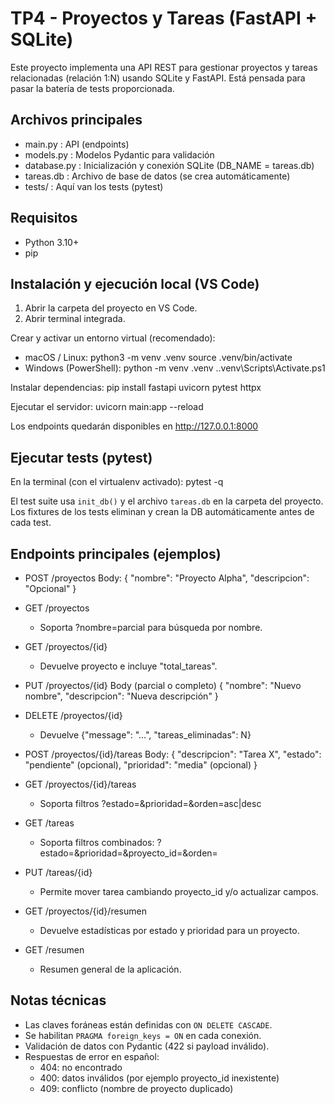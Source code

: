 # TP4 - Proyectos y Tareas (FastAPI + SQLite)

Este proyecto implementa una API REST para gestionar proyectos y tareas relacionadas (relación 1:N) usando SQLite y FastAPI. Está pensada para pasar la batería de tests proporcionada.

## Archivos principales
- main.py        : API (endpoints)
- models.py      : Modelos Pydantic para validación
- database.py    : Inicialización y conexión SQLite (DB_NAME = tareas.db)
- tareas.db      : Archivo de base de datos (se crea automáticamente)
- tests/         : Aquí van los tests (pytest)

## Requisitos
- Python 3.10+
- pip

## Instalación y ejecución local (VS Code)
1. Abrir la carpeta del proyecto en VS Code.
2. Abrir terminal integrada.

Crear y activar un entorno virtual (recomendado):
- macOS / Linux:
  python3 -m venv .venv
  source .venv/bin/activate
- Windows (PowerShell):
  python -m venv .venv
  .\.venv\Scripts\Activate.ps1

Instalar dependencias:
pip install fastapi uvicorn pytest httpx

Ejecutar el servidor:
uvicorn main:app --reload

Los endpoints quedarán disponibles en http://127.0.0.1:8000

## Ejecutar tests (pytest)
En la terminal (con el virtualenv activado):
pytest -q

El test suite usa `init_db()` y el archivo `tareas.db` en la carpeta del proyecto. Los fixtures de los tests eliminan y crean la DB automáticamente antes de cada test.

## Endpoints principales (ejemplos)

- POST /proyectos
  Body:
  {
    "nombre": "Proyecto Alpha",
    "descripcion": "Opcional"
  }

- GET /proyectos
  - Soporta ?nombre=parcial para búsqueda por nombre.

- GET /proyectos/{id}
  - Devuelve proyecto e incluye "total_tareas".

- PUT /proyectos/{id}
  Body (parcial o completo)
  {
    "nombre": "Nuevo nombre",
    "descripcion": "Nueva descripción"
  }

- DELETE /proyectos/{id}
  - Devuelve {"message": "...", "tareas_eliminadas": N}

- POST /proyectos/{id}/tareas
  Body:
  {
    "descripcion": "Tarea X",
    "estado": "pendiente" (opcional),
    "prioridad": "media" (opcional)
  }

- GET /proyectos/{id}/tareas
  - Soporta filtros ?estado=&prioridad=&orden=asc|desc

- GET /tareas
  - Soporta filtros combinados: ?estado=&prioridad=&proyecto_id=&orden=

- PUT /tareas/{id}
  - Permite mover tarea cambiando proyecto_id y/o actualizar campos.

- GET /proyectos/{id}/resumen
  - Devuelve estadísticas por estado y prioridad para un proyecto.

- GET /resumen
  - Resumen general de la aplicación.

## Notas técnicas
- Las claves foráneas están definidas con `ON DELETE CASCADE`.
- Se habilitan `PRAGMA foreign_keys = ON` en cada conexión.
- Validación de datos con Pydantic (422 si payload inválido).
- Respuestas de error en español:
  - 404: no encontrado
  - 400: datos inválidos (por ejemplo proyecto_id inexistente)
  - 409: conflicto (nombre de proyecto duplicado)

```